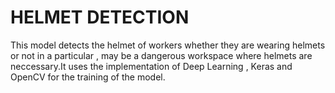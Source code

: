 # HELMET DETECTION
This model detects the helmet of workers whether they are wearing helmets or not in a particular , may be a dangerous workspace where helmets are neccessary.It uses the implementation of Deep Learning , Keras and OpenCV for the training of the  model.
 
     

